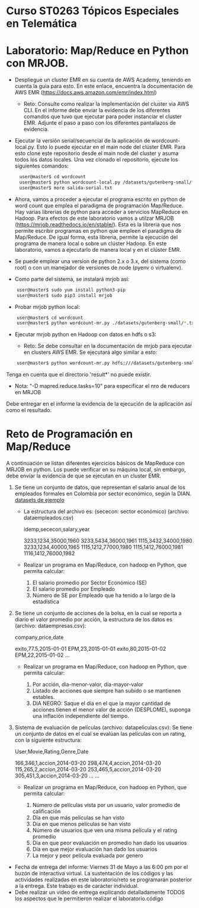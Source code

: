 # Curso ST0263 Tópicos Especiales en Telemática
# Laboratorio: Map/Reduce en Python con MRJOB.

* Despliegue un cluster EMR en su cuenta de AWS Academy, teniendo en cuenta la guia para esto. En este enlace, encuentra la documentación de AWS EMR (https://docs.aws.amazon.com/emr/index.html)
    * Reto: Consulte como realizar la implementación del cluster via AWS CLI. En el informe debe enviar la evidencia de los diferentes comandos que tuvo que ejecutar para poder instanciar el cluster EMR. Adjunte el paso a paso con los diferentes pantallazos de evidencia.

* Ejecutar la versión serial/secuencial de la aplicación de wordcount-local.py. Esto lo puede ejecutar en el main node del clúster EMR. Para esto clone este repositorio desde el main node del cluster y asuma todos los datos locales. Una vez clonado el repositorio, ejecute los siguientes comandos:
```sh
     user@master$ cd wordcount
     user@master$ python wordcount-local.py /datasets/gutenberg-small/*.txt > salida-serial.txt
     user@master$ more salida-serial.txt
```
* Ahora, vamos a proceder a ejecutar el programa escrito en python de word count que emplea el paradigma de programación Map/Reduce. Hay varias librerias de python para acceder a servicios MapReduce en Hadoop. Para efectos de este laboratorio vamos a utilzar MRJOB (https://mrjob.readthedocs.io/en/stable/). Esta es la libreria que nos permite escribir programas en python que empleen el paradigma de Map/Reduce. De igual forma, esta libreria, permite la ejecución del programa de manera local o sobre un clúster Hadoop. En este laboratorio, vamos a ejecutarlo de manera local y en el clúster EMR.

* Se puede emplear una version de python 2.x o 3.x, del sistema (como root) o con un manejador de versiones de node (pyenv o virtualenv).

* Como parte del sistema, se instalará mrjob así:

```sh
	user@master$ sudo yum install python3-pip
	user@master$ sudo pip3 install mrjob
````

* Probar mrjob python local:

```sh
	user@master$ cd wordcount
	user@master$ python wordcount-mr.py ./datasets/gutenberg-small/*.txt
````

* Ejecutar mrjob python en Hadoop con datos en hdfs o s3:

    * Reto: Se debe consultar en la documentación de mrjob para ejecutar en clusters AWS EMR. Se ejecutará algo similar a esto:

```sh
	user@master$ python wordcount-mr.py hdfs:///datasets/gutenberg-small/*.txt -r hadoop --output-dir hdfs:///user/<login>/result3 --hadoop-streaming-jar $HADOOP_STREAMING_HOME/hadoop-streaming.jar
```

Tenga en cuenta que el directorio 'result*' no puede existir. 

* Nota: "-D mapred.reduce.tasks=10" para especificar el nro de reducers en MRJOB

Debe entregar en el informe la evidencia de la ejecución de la aplicación así como el resultado. 

# Reto de Programación en Map/Reduce

A continuación se listan diferentes ejercicios básicos de MapReduce con MRJOB en python. Los puede verificar en su máquina local, sin embargo, debe envíar la evidencia de que se ejecutan en un cluster EMR.

1. Se tiene un conjunto de datos, que representan el salario anual de los empleados formales en Colombia por sector económico, según la DIAN. [datasets de ejemplo](../datasets/otros)

    *  La estructura del archivo es: (sececon: sector económico) (archivo: dataempleados.csv)

        idemp,sececon,salary,year

        3233,1234,35000,1960
        3233,5434,36000,1961
        1115,3432,34000,1980
        3233,1234,40000,1965
        1115,1212,77000,1980
        1115,1412,76000,1981
        1116,1412,76000,1982

    *  Realizar un programa en Map/Reduce, con hadoop en Python, que permita calcular:

        1. El salario promedio por Sector Económico (SE)
        2. El salario promedio por Empleado
        3. Número de SE por Empleado que ha tenido a lo largo de la estadística

2. Se tiene un conjunto de acciones de la bolsa, en la cual se reporta a diario el valor promedio por acción, la estructura de los datos es (archivo: dataempresas.csv):

    company,price,date

    exito,77.5,2015-01-01
    EPM,23,2015-01-01
    exito,80,2015-01-02
    EPM,22,2015-01-02
    …

    * Realizar un programa en Map/Reduce, con hadoop en Python, que permita calcular:

        1. Por acción, dia-menor-valor, día-mayor-valor
        2. Listado de acciones que siempre han subido o se mantienen estables.
        3. DIA NEGRO: Saque el día en el que la mayor cantidad de acciones tienen el menor valor de acción (DESPLOME), suponga una inflación independiente del tiempo.

3. Sistema de evaluación de películas (archivo: datapeliculas.csv): Se tiene un conjunto de datos en el cual se evalúan las películas con un rating, con la siguiente estructura:

    User,Movie,Rating,Genre,Date

    166,346,1,accion,2014-03-20
    298,474,4,accion,2014-03-20
    115,265,2,accion,2014-03-20
    253,465,5,accion,2014-03-20
    305,451,3,accion,2014-03-20
    …
    …

    * Realizar un programa en Map/Reduce, con hadoop en Python, que permita calcular:

        1. Número de películas vista por un usuario, valor promedio de calificación
        2. Día en que más películas se han visto
        3. Día en que menos películas se han visto
        4. Número de usuarios que ven una misma película y el rating promedio
        5. Día en que peor evaluación en promedio han dado los usuarios
        6. Día en que mejor evaluación han dado los usuarios
        7. La mejor y peor película evaluada por genero

* Fecha de entrega del informe: Viernes 31 de Mayo a las 6:00 pm por el buzón de interactiva virtual. La sustentación de los códigos y las actividades realizadas en este laboratorio/reto se programarán posterior a la entrega. Este trabajo es de carácter individual.
* Debe realizar un video de entrega explicando detalladamente TODOS los aspectos que le permitieron realizar el laboratorio.código 




